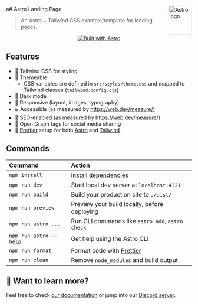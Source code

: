 a# Astro Landing Page <picture><source media="(prefers-color-scheme: dark)" srcset="https://astro.build/assets/press/astro-icon-light.png"><source media="(prefers-color-scheme: light)" srcset="https://astro.build/assets/press/astro-icon-dark.png"><img align="right" valign="center" height="79" width="63" src="https://astro.build/assets/press/astro-icon-dark.png" alt="Astro logo" /></picture>

> An Astro + Tailwind CSS example/template for landing pages.

<div align="center">

[![Built with Astro](https://astro.badg.es/v2/built-with-astro/small.svg)](https://astro.build)

</div>

## Features

- 💨 Tailwind CSS for styling
- 🎨 Themeable
  - CSS variables are defined in `src/styles/theme.css` and mapped to Tailwind classes (`tailwind.config.cjs`)
- 🌙 Dark mode
- 📱 Responsive (layout, images, typography)
- ♿ Accessible (as measured by https://web.dev/measure/)
- 🔎 SEO-enabled (as measured by https://web.dev/measure/)
- 🔗 Open Graph tags for social media sharing
- 💅 [Prettier](https://prettier.io/) setup for both [Astro](https://github.com/withastro/prettier-plugin-astro) and [Tailwind](https://github.com/tailwindlabs/prettier-plugin-tailwindcss)

## Commands

| Command                | Action                                            |
| :--------------------- | :------------------------------------------------ |
| `npm install`          | Install dependencies                              |
| `npm run dev`          | Start local dev server at `localhost:4321`        |
| `npm run build`        | Build your production site to `./dist/`           |
| `npm run preview`      | Preview your build locally, before deploying      |
| `npm run astro ...`    | Run CLI commands like `astro add`, `astro check`  |
| `npm run astro --help` | Get help using the Astro CLI                      |
| `npm run format`       | Format code with [Prettier](https://prettier.io/) |
| `npm run clean`        | Remove `node_modules` and build output            |

## 👀 Want to learn more?

Feel free to check [our documentation](https://docs.astro.build) or jump into our [Discord server](https://astro.build/chat).
